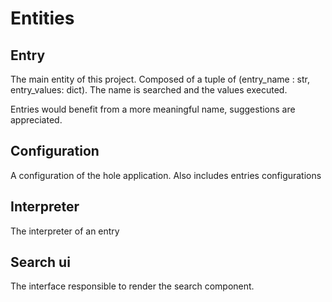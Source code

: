 # Entities

## Entry

The main entity of this project. Composed of a tuple of (entry_name : str, entry_values: dict).
The name is searched and the values executed.

Entries would benefit from a more meaningful name, suggestions are appreciated.

## Configuration

A configuration of the hole application. Also includes entries configurations

## Interpreter

The interpreter of an entry


## Search ui

The interface responsible to render the search component.
